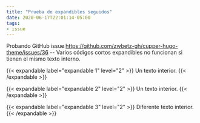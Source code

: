 ```yaml
---
title: "Prueba de expandibles seguidos"
date: 2020-06-17T22:01:14-05:00
tags:
- issue
---
```


Probando GitHub issue https://github.com/zwbetz-gh/cupper-hugo-theme/issues/36 -- Varios códigos cortos expandibles no funcionan si tienen el mismo texto interno.

{{< expandable label="expandable 1" level="2" >}}
Un texto interior.
{{< /expandable >}}

{{< expandable label="expandable 2" level="2" >}}
Un texto interior.
{{< /expandable >}}

{{< expandable label="expandable 3" level="2" >}}
Diferente texto interior.
{{< /expandable >}}
